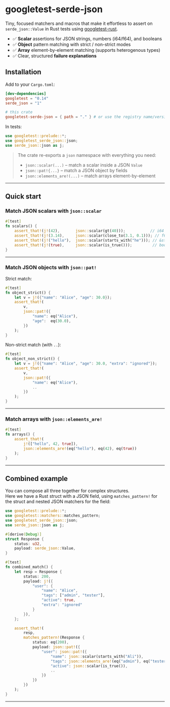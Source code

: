 # googletest-serde-json

Tiny, focused matchers and macros that make it effortless to assert on `serde_json::Value` in Rust tests
using [googletest-rust](https://docs.rs/googletest/).

- ✅ **Scalar** assertions for JSON strings, numbers (i64/f64), and booleans
- ✅ **Object** pattern matching with strict / non-strict modes
- ✅ **Array** element-by-element matching (supports heterogenous types)
- ✅ Clear, structured **failure explanations**

## Installation

Add to your `Cargo.toml`:

```toml
[dev-dependencies]
googletest = "0.14"
serde_json = "1"

# this crate
googletest-serde-json = { path = "." } # or use the registry name/version when published
```

In tests:

```rust
use googletest::prelude::*;
use googletest_serde_json::json;
use serde_json::json as j;
```

> The crate re-exports a `json` namespace with everything you need:
>
> - `json::scalar(...)` – match a scalar inside a JSON `Value`
> - `json::pat!{...}` – match a JSON object by fields
> - `json::elements_are!(...)` – match arrays element-by-element

---

## Quick start

### Match JSON scalars with `json::scalar`

```rust
#[test]
fn scalars() {
    assert_that!(j!(42),       json::scalar(gt(40)));           // i64
    assert_that!(j!(3.14),     json::scalar(close_to(3.1, 0.1))); // f64
    assert_that!(j!("hello"),  json::scalar(starts_with("he"))); // &str
    assert_that!(j!(true),     json::scalar(is_true()));         // bool
}
```

---

### Match JSON objects with `json::pat!`

Strict match:

```rust
#[test]
fn object_strict() {
    let v = j!({"name": "Alice", "age": 30.0});
    assert_that!(
        v,
        json::pat!({
            "name": eq("Alice"),
            "age":  eq(30.0),
        })
    );
}
```

Non-strict match (with `..`):

```rust
#[test]
fn object_non_strict() {
    let v = j!({"name": "Alice", "age": 30.0, "extra": "ignored"});
    assert_that!(
        v,
        json::pat!({
            "name": eq("Alice"),
            ..
        })
    );
}
```

---

### Match arrays with `json::elements_are!`

```rust
#[test]
fn arrays() {
    assert_that!(
        j!(["hello", 42, true]),
        json::elements_are!(eq("hello"), eq(42), eq(true))
    );
}
```

---

## Combined example

You can compose all three together for complex structures.  
Here we have a Rust struct with a JSON field, using `matches_pattern!` for the struct and nested JSON matchers for the
field:

```rust
use googletest::prelude::*;
use googletest::matchers::matches_pattern;
use googletest_serde_json::json;
use serde_json::json as j;

#[derive(Debug)]
struct Response {
    status: u32,
    payload: serde_json::Value,
}

#[test]
fn combined_match() {
    let resp = Response {
        status: 200,
        payload: j!({
            "user": {
                "name": "Alice",
                "tags": ["admin", "tester"],
                "active": true,
                "extra": "ignored"
            }
        }),
    };

    assert_that!(
        resp,
        matches_pattern!(Response {
            status: eq(200),
            payload: json::pat!({
                "user": json::pat!({
                    "name": json::scalar(starts_with("Ali")),
                    "tags": json::elements_are!(eq("admin"), eq("tester")),
                    "active": json::scalar(is_true()),
                    ..
                })
            })
        })
    );
}
```

---